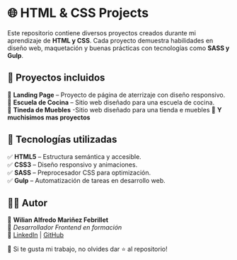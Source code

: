# 🌐 HTML & CSS Projects  

Este repositorio contiene diversos proyectos creados durante mi aprendizaje de **HTML y CSS**. Cada proyecto demuestra habilidades en diseño web, maquetación y buenas prácticas con tecnologías como **SASS y Gulp**.  

## 📁 Proyectos incluidos  

🔹 **Landing Page** – Proyecto de página de aterrizaje con diseño responsivo.  
🔹 **Escuela de Cocina** – Sitio web diseñado para una escuela de cocina.  
🔹 **Tineda de Muebles**  -Sitio web diseñado para una tienda e muebles
🔹 **Y muchisimos mas proyectos**

## 🚀 Tecnologías utilizadas  

✅ **HTML5** – Estructura semántica y accesible.  
✅ **CSS3** – Diseño responsivo y animaciones.  
✅ **SASS** – Preprocesador CSS para optimización.  
✅ **Gulp** – Automatización de tareas en desarrollo web.  

## 👨‍💻 Autor  
📌 **Wilian Alfredo Mariñez Febrillet**  
💼 *Desarrollador Frontend en formación*  
📍 [LinkedIn](www.linkedin.com/in/wilian-marinez) | [GitHub](https://github.com/Wilian203)  

📢 Si te gusta mi trabajo, no olvides dar ⭐ al repositorio!



